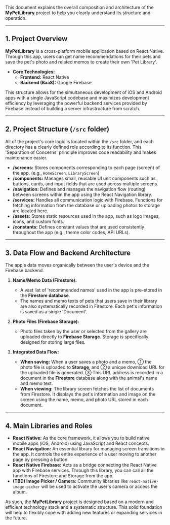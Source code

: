This document explains the overall composition and architecture of the **MyPetLibrary** project to help you clearly understand its structure and operation.

---

## **1. Project Overview**

**MyPetLibrary** is a cross-platform mobile application based on React Native. Through this app, users can get name recommendations for their pets and save the pet's photo and related memos to create their own 'Pet Library'.

*   **Core Technologies:**
    *   **Frontend:** React Native
    *   **Backend (BaaS):** Google Firebase

This structure allows for the simultaneous development of iOS and Android apps with a single JavaScript codebase and maximizes development efficiency by leveraging the powerful backend services provided by Firebase instead of building a server infrastructure from scratch.

---

## **2. Project Structure (`/src` folder)**

All of the project's core logic is located within the `/src` folder, and each directory has a clearly defined role according to its function. This 'Separation of Concerns' principle improves code readability and makes maintenance easier.

*   **/screens:** Stores components corresponding to each page (screen) of the app. (e.g., `HomeScreen`, `LibraryScreen`)
*   **/components:** Manages small, reusable UI unit components such as buttons, cards, and input fields that are used across multiple screens.
*   **/navigation:** Defines and manages the navigation flow (routing) between screens within the app using the React Navigation library.
*   **/services:** Handles all communication logic with Firebase. Functions for fetching information from the database or uploading photos to storage are located here.
*   **/assets:** Stores static resources used in the app, such as logo images, icons, and custom fonts.
*   **/constants:** Defines constant values that are used consistently throughout the app (e.g., theme color codes, API URLs).

---

## **3. Data Flow and Backend Architecture**

The app's data moves organically between the user's device and the Firebase backend.

1.  **Name/Memo Data (Firestore):**
    *   A vast list of 'recommended names' used in the app is pre-stored in the **Firestore database**.
    *   The names and memo texts of pets that users save in their library are also systematically recorded in Firestore. Each pet's information is saved as a single 'Document'.

2.  **Photo Files (Firebase Storage):**
    *   Photo files taken by the user or selected from the gallery are uploaded directly to **Firebase Storage**. Storage is specifically designed for storing large files.

3.  **Integrated Data Flow:**
    *   **When saving:** When a user saves a photo and a memo, ① the photo file is uploaded to **Storage**, and ② a unique download URL for the uploaded file is generated. ③ This URL address is recorded in a document in the **Firestore** database along with the animal's name and memo text.
    *   **When viewing:** The library screen fetches the list of documents from Firestore. It displays the pet's information and image on the screen using the name, memo, and photo URL stored in each document.

---

## **4. Main Libraries and Roles**

*   **React Native:** As the core framework, it allows you to build native mobile apps (iOS, Android) using JavaScript and React concepts.
*   **React Navigation:** An essential library for managing screen transitions in the app. It controls the entire experience of a user moving to another page by pressing a button.
*   **React Native Firebase:** Acts as a bridge connecting the React Native app with Firebase services. Through this library, you can call all the functions of Firestore and Storage from the app.
*   **(TBD) Image Picker / Camera:** Community libraries like `react-native-image-picker` will be used to activate the user's camera or access the album.

As such, the **MyPetLibrary** project is designed based on a modern and efficient technology stack and a systematic structure. This solid foundation will help to flexibly cope with adding new features or expanding services in the future.